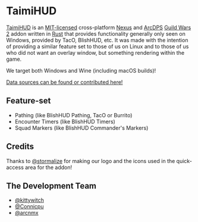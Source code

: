 # TaimiHUD

[TaimiHUD](https://github.com/TaimiHUD/TaimiHUD) is an [MIT-licensed](https://opensource.org/license/mit) cross-platform [Nexus](https://raidcore.gg/nexus) and [ArcDPS](https://www.deltaconnected.com/arcdps/) [Guild Wars 2](https://www.guildwars2.com/) addon written in [Rust](https://www.rust-lang.org/) that provides functionality generally only seen on Windows, provided by TacO, BlishHUD, etc. It was made with the intention of providing a similar feature set to those of us on Linux and to those of us who did not want an overlay window, but something rendering within the game.

We target both Windows and Wine (including macOS builds)!

[Data sources can be found or contributed here!](https://github.com/TaimiHUD/DataSources)

## Feature-set

* Pathing (like BlishHUD Pathing, TacO or Burrito)
* Encounter Timers (like BlishHUD Timers)
* Squad Markers (like BlishHUD Commander's Markers)

## Credits

Thanks to [@stormalize](https://github.com/stormalize) for making our logo and the icons used in the quick-access area for the addon!

## The Development Team

* [@kittywitch](https://github.com/kittywitch)
* [@Connicpu](https://github.com/Connicpu)
* [@arcnmx](https://github.com/arcnmx)
